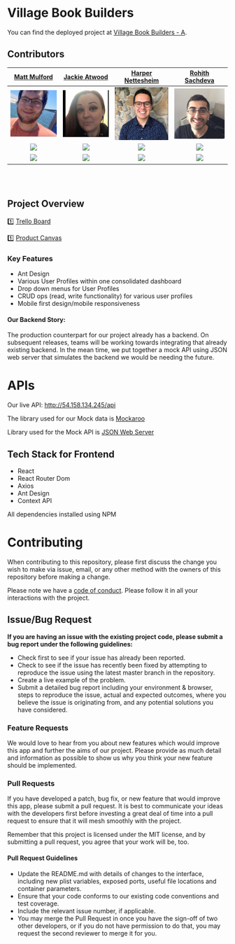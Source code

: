 # Village Book Builders

You can find the deployed project at [Village Book Builders - A](https://main.d12m7k1pfm1997.amplifyapp.com/village).

## Contributors



|                                           [Matt Mulford](https://github.com/mhmulford0)                                           |                                       [Jackie Atwood](https://github.com/JaxAtwood)                                        |                                                     [Harper Nettesheim](https://github.com/hnetty)                                                        |                                          [Rohith Sachdeva](https://github.com/RohithSachdeva)                                           |
| :-----------------------------------------------------------------------------------------------------------------------------: | :-----------------------------------------------------------------------------------------------------------------------: | :----------------------------------------------------------------------------------------------------------------------------------------------------: | :------------------------------------------------------------------------------------------------------------------------------------: |
|                     [<img src="./src/assets/MattM.png" width = "200" />](https://github.com/mhmulford0)                     |                 [<img src="./src/assets/JackieA.png" width = "200" />](https://github.com/JaxAtwood)                  | [<img src="./src/assets/HarperN.png" width = "200" />](https://github.com/hnetty)                     | [<img src="./src/assets/RohithS.png" width = "200" />](https://github.com/RohithSachdeva) |
|                     [<img src="https://github.com/favicon.ico" width="15"> ](https://github.com/mhmulford0)                      |                   [<img src="https://github.com/favicon.ico" width="15"> ](https://github.com/JaxAtwood)                   |                                [<img src="https://github.com/favicon.ico" width="15"> ](https://github.com/hnetty)                                |                      [<img src="https://github.com/favicon.ico" width="15"> ](https://github.com/RohithSachdeva)                       |
| [ <img src="https://static.licdn.com/sc/h/al2o9zrvru7aqj8e1x2rzsrca" width="15"> ](https://www.linkedin.com/in/matthew-mulford-2904461aa/) | [ <img src="https://static.licdn.com/sc/h/al2o9zrvru7aqj8e1x2rzsrca" width="15"> ](https://www.linkedin.com/in/jackie-atwood/) |                     [ <img src="https://static.licdn.com/sc/h/al2o9zrvru7aqj8e1x2rzsrca" width="15"> ](https://www.linkedin.com/in/harper-nettesheim/)                      | [ <img src="https://static.licdn.com/sc/h/al2o9zrvru7aqj8e1x2rzsrca" width="15"> ](https://www.linkedin.com/in/rohith-sachdeva-3b7453155/) |

<br>
<br>

## Project Overview

1️⃣ [Trello Board](https://trello.com/b/6gznHi9Q/village-book-builders-a-jackie)

1️⃣ [Product Canvas](https://whimsical.com/vbb-AGaMB9sjpVo97FCwGMKF29)

### Key Features

- Ant Design
- Various User Profiles within one consolidated dashboard
- Drop down menus for User Profiles
- CRUD ops (read, write functionality) for various user profiles
- Mobile first design/mobile responsiveness

#### Our Backend Story:

The production counterpart for our project already has a backend. On subsequent releases, teams will be working towards integrating that already existing backend. In the mean time, we put together a mock API using JSON web server that simulates the backend we would be needing the future. 

# APIs

Our live API: http://54.158.134.245/api

The library used for our Mock data is [Mockaroo](https://www.mockaroo.com/)

Library used for the Mock API is [JSON Web Server](https://github.com/typicode/json-server)

## Tech Stack for Frontend

- React
- React Router Dom
- Axios
- Ant Design
- Context API

All dependencies installed using NPM

# Contributing

When contributing to this repository, please first discuss the change you wish to make via issue, email, or any other method with the owners of this repository before making a change.

Please note we have a [code of conduct](./CODE_OF_CONDUCT.md). Please follow it in all your interactions with the project.

## Issue/Bug Request

**If you are having an issue with the existing project code, please submit a bug report under the following guidelines:**

- Check first to see if your issue has already been reported.
- Check to see if the issue has recently been fixed by attempting to reproduce the issue using the latest master branch in the repository.
- Create a live example of the problem.
- Submit a detailed bug report including your environment & browser, steps to reproduce the issue, actual and expected outcomes, where you believe the issue is originating from, and any potential solutions you have considered.

### Feature Requests

We would love to hear from you about new features which would improve this app and further the aims of our project. Please provide as much detail and information as possible to show us why you think your new feature should be implemented.

### Pull Requests

If you have developed a patch, bug fix, or new feature that would improve this app, please submit a pull request. It is best to communicate your ideas with the developers first before investing a great deal of time into a pull request to ensure that it will mesh smoothly with the project.

Remember that this project is licensed under the MIT license, and by submitting a pull request, you agree that your work will be, too.

#### Pull Request Guidelines

- Update the README.md with details of changes to the interface, including new plist variables, exposed ports, useful file locations and container parameters.
- Ensure that your code conforms to our existing code conventions and test coverage.
- Include the relevant issue number, if applicable.
- You may merge the Pull Request in once you have the sign-off of two other developers, or if you do not have permission to do that, you may request the second reviewer to merge it for you.